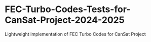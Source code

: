 # FEC-Turbo-Codes-Tests-for-CanSat-Project-2024-2025
Lightweight implementation of FEC Turbo Codes for CanSat Project

